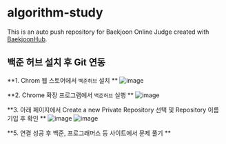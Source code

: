 # algorithm-study
This is an auto push repository for Baekjoon Online Judge created with [BaekjoonHub](https://github.com/BaekjoonHub/BaekjoonHub).


## 백준 허브 설치 후 Git 연동
**1. Chrom 웹 스토어에서 `백준허브` 설치  **
   ![image](https://github.com/user-attachments/assets/8bf0e3d9-3306-4c17-8547-45f1cd855386)
  
**2. Chrome 확장 프로그램에서 `백준허브` 실행  ** 
   ![image](https://github.com/user-attachments/assets/0c888edd-0a23-4187-bf47-c54bc46d2a47)
  
**3. 아래 페이지에서 Create a new Private Repository 선택 및 Repository 이름 기입 후 확인  **
   ![image](https://github.com/user-attachments/assets/80bc5b39-59fb-43fb-b738-48d41e148258)
   ![image](https://github.com/user-attachments/assets/7cad82aa-72e1-4cb8-92be-edbe810231cf)
  
**5. 연결 성공 후 백준, 프로그래머스 등 사이트에서 문제 풀기  **
   
